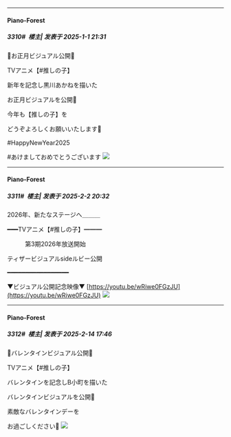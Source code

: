 ﻿
*****

####  Piano-Forest  
##### 3310#         楼主| 发表于 2025-1-1 21:31

🌟お正月ビジュアル公開🌟

TVアニメ【#推しの子】

新年を記念し黒川あかねを描いた

お正月ビジュアルを公開🎍

今年も【推しの子】を

どうぞよろしくお願いいたします🌟

#HappyNewYear2025 

#あけましておめでとうございます 
<img src="https://p.sda1.dev/21/f121847c49d26c7498639d2ef56c7de1/20250101_212924.jpg" referrerpolicy="no-referrer">

*****

####  Piano-Forest  
##### 3311#         楼主| 发表于 2025-2-2 20:32

2026年、新たなステージへ＿＿＿

━━━TVアニメ【#推しの子】━━━

     　  第3期2026年放送開始

 ティザービジュアルsideルビー公開 

━━━━━━━━━━━━━━━━━

▼ビジュアル公開記念映像▼
[https://youtu.be/wRiwe0FGzJU](https://youtu.be/wRiwe0FGzJU)
<img src="https://p.sda1.dev/21/bf007be3589ae5528f96f941c8f90ba8/20250202_203150.jpg" referrerpolicy="no-referrer">

*****

####  Piano-Forest  
##### 3312#         楼主| 发表于 2025-2-14 17:46

🌟バレンタインビジュアル公開🌟

TVアニメ【#推しの子】

バレンタインを記念しB小町を描いた

バレンタインビジュアルを公開🍫

素敵なバレンタインデーを

お過ごしください🌟
<img src="https://p.sda1.dev/22/18df51e386560af608c389ee35f5f955/20250214_174548.jpg" referrerpolicy="no-referrer">

